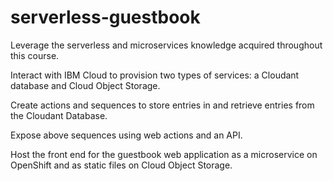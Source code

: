 # serverless-guestbook
Leverage the serverless and microservices knowledge acquired throughout this course. 

Interact with IBM Cloud to provision two types of services: a Cloudant database and Cloud Object Storage. 

Create actions and sequences to store entries in and retrieve entries from the Cloudant Database. 


Expose above sequences using web actions and an API. 

Host the front end for the guestbook web application as a microservice on OpenShift and as static files on Cloud Object Storage.
